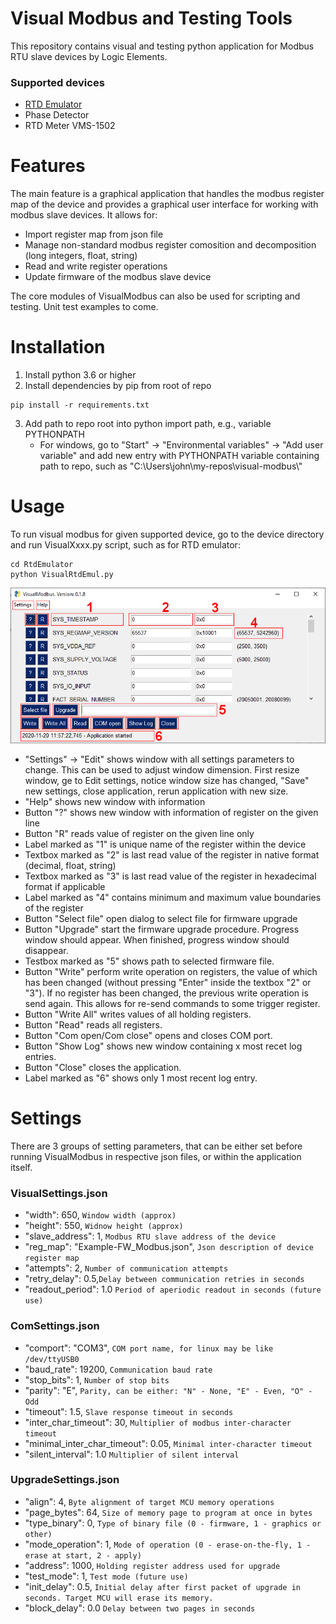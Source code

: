 # Visual Modbus and Testing Tools

This repository contains visual and testing python application for Modbus RTU slave devices by Logic Elements.


### Supported devices
  - [RTD Emulator](https://logicelements.cz/en/produkty/rtd-emulator)
  - Phase Detector
  - RTD Meter VMS-1502
	
# Features

The main feature is a graphical application that handles the modbus register map of the device and provides a graphical user interface for working with modbus slave devices. It allows for:
  - Import register map from json file
  - Manage non-standard modbus register comosition and decomposition (long integers, float, string)
  - Read and write register operations
  - Update firmware of the modbus slave device
  
The core modules of VisualModbus can also be used for scripting and testing. Unit test examples to come.

# Installation

  1. Install python 3.6 or higher
  2. Install dependencies by pip from root of repo

    pip install -r requirements.txt
    
 3. Add path to repo root into python import path, e.g., variable PYTHONPATH
    - For windows, go to "Start" -> "Environmental variables" -> "Add user variable" and add new entry with PYTHONPATH variable containing path to repo, such as "C:\Users\john\my-repos\visual-modbus\\"

# Usage

To run visual modbus for given supported device, go to the device directory and run  VisualXxxx.py script, such as for RTD emulator:

    cd RtdEmulator
    python VisualRtdEmul.py
	
![Alt text](visual-modbus.png?raw=true "VisualModbus application") 
  - "Settings" -> "Edit" shows window with all settings parameters to change. This can be used to adjust window dimension. First resize window, ge to Edit settings, notice window size has changed, "Save" new settings, close application, rerun application with new size.
  - "Help" shows new window with information
  - Button "?" shows new window with information of register on the given line
  - Button "R" reads value of register on the given line only
  - Label marked as "1" is unique name of the register within the device
  - Textbox marked as "2" is last read value of the register in native format (decimal, float, string)
  - Textbox marked as "3" is last read value of the register in hexadecimal format if applicable
  - Label marked as "4" contains minimum and maximum value boundaries of the register
  - Button "Select file" open dialog to select file for firmware upgrade
  - Button "Upgrade" start the firmware upgrade procedure. Progress window should appear. When finished, progress window should disappear.
  - Testbox marked as "5" shows path to selected firmware file.
  - Button "Write" perform write operation on registers, the value of which has been changed (without pressing "Enter" inside the textbox "2" or "3"). If no register has been changed, the previous write operation is send again. This allows for re-send commands to some trigger register.
  - Button "Write All" writes values of all holding registers.
  - Button "Read" reads all registers.
  - Button "Com open/Com close" opens and closes COM port.
  - Button "Show Log" shows new window containing x most recet log entries.
  - Button "Close" closes the application.
  - Label marked as "6" shows only 1 most recent log entry.
    
# Settings

There are 3 groups of setting parameters, that can be either set before running VisualModbus in respective json files, or within the application itself. 

### VisualSettings.json
  - "width": 650,   `Window width (approx)`
  - "height": 550,  `Widnow height (approx)`
  - "slave_address": 1, `Modbus RTU slave address of the device`
  - "reg_map": "Example-FW_Modbus.json", `Json description of device register map`
  - "attempts": 2, `Number of communication attempts`
  - "retry_delay": 0.5,`Delay between communication retries in seconds`
  - "readout_period": 1.0  `Period of aperiodic readout in seconds (future use)`
### ComSettings.json
  - "comport": "COM3", `COM port name, for linux may be like /dev/ttyUSB0` 
  - "baud_rate": 19200,  `Communication baud rate`
  - "stop_bits": 1, `Number of stop bits`
  - "parity": "E", `Parity, can be either: "N" - None, "E" - Even, "O" - Odd`
  - "timeout": 1.5,  `Slave response timeout in seconds` 
  - "inter_char_timeout": 30,  `Multiplier of modbus inter-character timeout`
  - "minimal_inter_char_timeout": 0.05, `Minimal inter-character timeout`
  - "silent_interval": 1.0   `Multiplier of silent interval`
### UpgradeSettings.json
  - "align": 4,  `Byte alignment of target MCU memory operations`
  - "page_bytes": 64, `Size of memory page to program at once in bytes`
  - "type_binary": 0,  `Type of binary file (0 - firmware, 1 - graphics or other)`
  - "mode_operation": 1, `Mode of operation (0 - erase-on-the-fly, 1 - erase at start, 2 - apply)`
  - "address": 1000,  `Holding register address used for upgrade`
  - "test_mode": 1, `Test mode (future use)`
  - "init_delay": 0.5, `Initial delay after first packet of upgrade in seconds. Target MCU will erase its memory.`
  - "block_delay": 0.0 `Delay between two pages in seconds`




